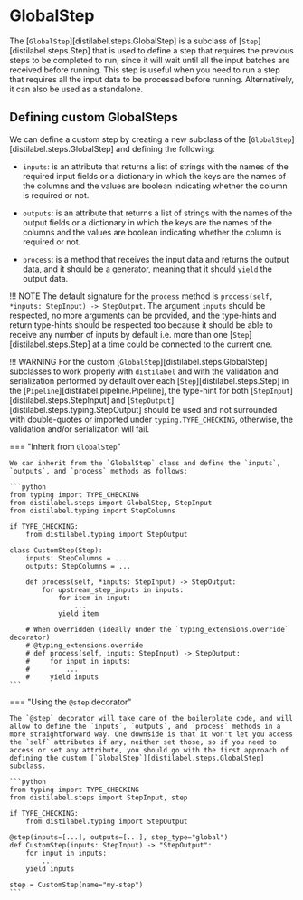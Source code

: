 # GlobalStep

The [`GlobalStep`][distilabel.steps.GlobalStep] is a subclass of [`Step`][distilabel.steps.Step] that is used to define a step that requires the previous steps to be completed to run, since it will wait until all the input batches are received before running. This step is useful when you need to run a step that requires all the input data to be processed before running. Alternatively, it can also be used as a standalone.

## Defining custom GlobalSteps

We can define a custom step by creating a new subclass of the [`GlobalStep`][distilabel.steps.GlobalStep] and defining the following:

- `inputs`: is an attribute that returns a list of strings with the names of the required input fields or a dictionary in which the keys are the names of the columns and the values are boolean indicating whether the column is required or not.

- `outputs`: is an attribute that returns a list of strings with the names of the output fields or a dictionary in which the keys are the names of the columns and the values are boolean indicating whether the column is required or not.

- `process`: is a method that receives the input data and returns the output data, and it should be a generator, meaning that it should `yield` the output data.

!!! NOTE
    The default signature for the `process` method is `process(self, *inputs: StepInput) -> StepOutput`. The argument `inputs` should be respected, no more arguments can be provided, and the type-hints and return type-hints should be respected too because it should be able to receive any number of inputs by default i.e. more than one [`Step`][distilabel.steps.Step] at a time could be connected to the current one.

!!! WARNING
    For the custom [`GlobalStep`][distilabel.steps.GlobalStep] subclasses to work properly with `distilabel` and with the validation and serialization performed by default over each [`Step`][distilabel.steps.Step] in the [`Pipeline`][distilabel.pipeline.Pipeline], the type-hint for both [`StepInput`][distilabel.steps.StepInput] and [`StepOutput`][distilabel.steps.typing.StepOutput] should be used and not surrounded with double-quotes or imported under `typing.TYPE_CHECKING`, otherwise, the validation and/or serialization will fail.

=== "Inherit from `GlobalStep`"

    We can inherit from the `GlobalStep` class and define the `inputs`, `outputs`, and `process` methods as follows:

    ```python
    from typing import TYPE_CHECKING
    from distilabel.steps import GlobalStep, StepInput
    from distilabel.typing import StepColumns

    if TYPE_CHECKING:
        from distilabel.typing import StepOutput

    class CustomStep(Step):
        inputs: StepColumns = ...
        outputs: StepColumns = ...

        def process(self, *inputs: StepInput) -> StepOutput:
            for upstream_step_inputs in inputs:
                for item in input:
                    ...
                yield item

        # When overridden (ideally under the `typing_extensions.override` decorator)
        # @typing_extensions.override
        # def process(self, inputs: StepInput) -> StepOutput:
        #     for input in inputs:
        #         ...
        #     yield inputs
    ```

=== "Using the `@step` decorator"

    The `@step` decorator will take care of the boilerplate code, and will allow to define the `inputs`, `outputs`, and `process` methods in a more straightforward way. One downside is that it won't let you access the `self` attributes if any, neither set those, so if you need to access or set any attribute, you should go with the first approach of defining the custom [`GlobalStep`][distilabel.steps.GlobalStep] subclass.

    ```python
    from typing import TYPE_CHECKING
    from distilabel.steps import StepInput, step

    if TYPE_CHECKING:
        from distilabel.typing import StepOutput

    @step(inputs=[...], outputs=[...], step_type="global")
    def CustomStep(inputs: StepInput) -> "StepOutput":
        for input in inputs:
            ...
        yield inputs

    step = CustomStep(name="my-step")
    ```
